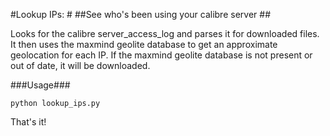 #Lookup IPs: #
##See who's been using your calibre server ##

Looks for the calibre server_access_log and parses it for downloaded files. 
It then uses the maxmind geolite database to get an approximate geolocation for 
each IP.
If the maxmind geolite database is not present or out of date, it will be 
downloaded.

###Usage###

    python lookup_ips.py

That's it!